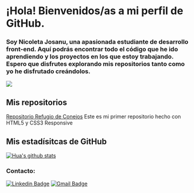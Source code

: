 # ¡Hola! Bienvenidos/as a mi perfil de GitHub.

### Soy Nicoleta Josanu, una apasionada estudiante de desarrollo front-end. Aquí podrás encontrar todo el código que he ido aprendiendo y los proyectos en los que estoy trabajando. Espero que disfrutes explorando mis repositorios tanto como yo he disfrutado creándolos.

![]([https://cdn.discordapp.com/attachments/851418293788606517/1249310393491521566/Sin_titulo-1.png?ex=6666d678&is=666584f8&hm=8e24a5405622b38ce01bf86ab97772aeb2a2c029de59a05b6c0c7e5b2793eff0&](https://media.licdn.com/dms/image/D4E16AQElHnIMUalJPg/profile-displaybackgroundimage-shrink_350_1400/0/1717936685002?e=1723680000&v=beta&t=LkjT3s81_M1szj9AJq69jkAt_R2yN2M4-764gmiIFME))

## Mis repositorios

[Repositorio Refugio de Conejos](https://github.com/NicoletaJ/RefugioConejosHTMLCSSResponsive.git) Este es mi primer repositorio hecho con HTML5 y CSS3 Responsive

## Mis estadísitcas de GitHub


[![Hua's github stats](https://github-readme-stats.vercel.app/api?username=NicoletaJ&show_icons=true&theme=dar)](https://github.com/NicoletaJ/github-readme-stats)


### Contacto:
[![Linkedin Badge](https://img.shields.io/badge/-Nicoleta_Josanu-blue?style=flat-square&logo=Linkedin&logoColor=whitelink=https://www.linkedin.com/in/nicoletajosanu/)](https://www.linkedin.com/in/nicoletajosanu/)
[![Gmail Badge](https://img.shields.io/badge/-nicoletajosanu@gmail.com-c14438?style=flat-square&logo=Gmail&logoColor=white&link=mailto:nicoletajosanu@gmail.com)](mailto:nicoletajosanu@gmail.com)

